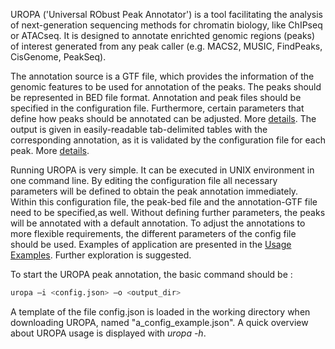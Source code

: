 UROPA ('Universal RObust Peak Annotator') is a tool facilitating the analysis of next-generation sequencing methods for chromatin biology, like ChIPseq or ATACseq. 
It is designed to annotate enrichted genomic regions (peaks) of interest generated from any peak caller (e.g. MACS2, MUSIC, FindPeaks, CisGenome, PeakSeq). 

The annotation source is a GTF file, which provides the information of the genomic features to be used for annotation of the peaks. The peaks should be represented in BED file format.
Annotation and peak files should be specified in the configuration file. Furthermore, certain parameters that define how peaks should be annotated can be adjusted. More [details](http://uropa.readthedocs.io/en/latest/config/). 
The output is given in easily-readable tab-delimited tables with the corresponding annotation, as it is validated by the configuration file for each peak. More [details](http://uropa.readthedocs.io/en/latest/output/). 

Running UROPA is very simple. It can be executed in UNIX environment in one command line. 
By editing the configuration file all necessary parameters will be defined to obtain the peak annotation immediately. Within this configuration file, the peak-bed file and the annotation-GTF file need to be specified,as well.
Without defining further parameters, the peaks will be annotated with a default annotation. To adjust the annotations to more flexible requirements, the different parameters of the config file should be used. 
Examples of application are presented in the [Usage Examples](http://uropa.readthedocs.io/en/latest/uropa-example/). Further exploration is suggested.

To start the UROPA peak annotation, the basic command should be :  

```bash
uropa –i <config.json> –o <output_dir>
```

A template of the file config.json is loaded in the working directory when downloading UROPA, named "a_config_example.json". A quick overview about UROPA usage is displayed with  *uropa -h*. 


